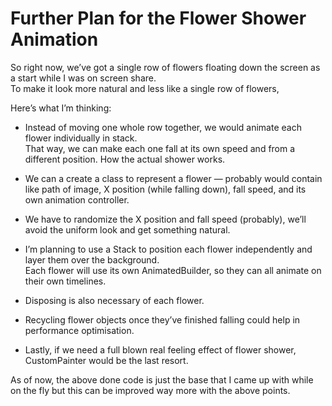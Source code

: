 # Further Plan for the Flower Shower Animation

So right now, we’ve got a single row of flowers floating down the screen as a start while I was on screen share.  
To make it look more natural and less like a single row of flowers,

Here’s what I’m thinking:

- Instead of moving one whole row together, we would animate each flower individually in stack.  
  That way, we can make each one fall at its own speed and from a different position. How the actual shower works.

- We can a create a class to represent a flower — probably would contain like path of image, X position (while falling down), fall speed, and its own animation controller.

- We have to randomize the X position and fall speed (probably), we’ll avoid the uniform look and get something natural.

- I’m planning to use a Stack to position each flower independently and layer them over the background.  
  Each flower will use its own AnimatedBuilder, so they can all animate on their own timelines.

- Disposing is also necessary of each flower.

- Recycling flower objects once they’ve finished falling could help in performance optimisation.

- Lastly, if we need a full blown real feeling effect of flower shower, CustomPainter would be the last resort.

As of now, the above done code is just the base that I came up with while on the fly but this can be improved way more with the above points.
